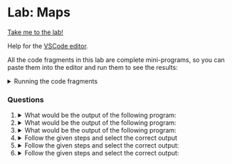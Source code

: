 # Lab: Maps

[Take me to the lab!](https://kodekloud.com/topic/lab-maps/)

Help for the [VSCode editor](https://github.com/kodekloudhub/community-faq/blob/main/docs/vscode-tips.md).

All the code fragments in this lab are complete mini-programs, so you can paste them into the editor and run them to see the results:

<details>
<summary>Running the code fragments</summary>

1. Right click in Explorer pane to create a new file, e.g. `test.go`
1. Paste the question code snippet into the editor pane
1. Open the terminal window and execute `go run test.go`
1. Re-use your `test.go` file by replacing the content with that of the next question.

</details>

### Questions


1.  <details>
    <summary>What would be the output of the following program:</summary>

    ```go
    package main

    import "fmt"

    func main() {
            var ascii_codes map[string]int
            ascii_codes["A"] = 65
            fmt.Println(ascii_codes)
    }
    ```

    * A => 65
    * map[]
    * map[A:65]
    * Error

    <details>
    <summary>Reveal</summary>

    > Error

    The program will compile and run, however it will panic because the map is `nil` and can't be assigned to.

    </details>
    </details>

1.  <details>
    <summary>What would be the output of the following program:</summary>

    ```go
    package main

    import "fmt"

    func main() {
            ascii_codes := map[string]string{}
            ascii_codes["A"] = 65
            fmt.Println(ascii_codes)
    }
    ```

    * A => 65
    * map[]
    * map[A:65]
    * Error

    <details>
    <summary>Reveal</summary>

    > Error

    This time the program will fail to compile. Compile time type checking spots that we are trying to add an integer value to a map that expects string values.

    </details>
    </details>

1.  <details>
    <summary>What would be the output of the following program:</summary>

    ```go
    package main

    import "fmt"

    func main() {
            ascii_codes := map[string]int{}
            ascii_codes["A"] = 65
            _, found := ascii_codes["B"]
            if found {
                    fmt.Println("key B was not found")
            }
    }
    ```

    * No output
    * A => 65
    * key B was not found
    * Error

    <details>
    <summary>Reveal</summary>

    > No output

    * Key B was indeed not found, therefore the variable `found` is `false`. The logic to get to the `Println` requires `found` to be true.

    Note that this is a contrived example. In reality such code would be a developer bug!

    </details>
    </details>

1.  <details>
    <summary>Follow the given steps and select the correct output</summary>

    Let's write the program according to the specification in the question

    ```go
    package main

    import "fmt"

    func main() {
        // create a map using make() function with key data type as string, and value data type as int.
        ascii_codes := make(map[string]int)
        // Add the give key-value pairs
        ascii_codes["A"] = 65
        ascii_codes["F"] = 70
        ascii_codes["K"] = 75
        // Delete the key "F"
        delete(ascii_codes, "F")
        // Print the map
        fmt.Println(ascii_codes)
    }
    ```

    What is the correct output?

    * Error
    * A => 65
    * A => 65</br>B => 75
    * map[A:65 K:75]

    <details>
    <summary>Reveal</summary>

    > map[A:65 K:75]

    This format is how `Println` prints maps. We have deleted the "F" entry, so only have the two other values.

    </details>
    </details>

1.  <details>
    <summary>Follow the given steps and select the correct output:</summary>

    ```go
    package main

    import "fmt"

    func main() {
            ascii_codes := make(map[string]int)
            ascii_codes["A"] = 65
            ascii_codes["F"] = 70
            ascii_codes["K"] = 75
            fmt.Println(ascii_codes)

            ascii_codes = make(map[string]int)
            ascii_codes["U"] = 85
            fmt.Println(ascii_codes)
    }
    ```

    * map[A:65 F:70 K:75 U:85]
    * map[A:65 F:70 K:75]<br/>map[U:85]
    * map[A:65 F:70 K:75]<br/>map[A:65 F:70 K:75 U:85]
    * Runtime Error

    <details>
    <summary>Reveal</summary>

    > map[A:65 F:70 K:75]<br/>map[U:85]

    * A map with 3 entries is created then printed.
    * Then the variable `ascii_codes` is overwritten with a *new* map that has the single entry for `U`. The original map is discarded.

    </details>
    </details>

1.  <details>
    <summary>Follow the given steps and select the correct output:</summary>

    ```go
    package main

    import "fmt"

    func main() {
            ascii_codes := make(map[string]int, 10)
            ascii_codes["A"] = 65
            ascii_codes["F"] = 70
            ascii_codes["K"] = 75
            fmt.Println(len(ascii_codes))
            ascii_codes = make(map[string]int)
            ascii_codes["U"] = 85
            fmt.Println(len(ascii_codes))
    }
    ```
    * 3<br/>4
    * 3<br/>1
    * Runtime Error
    * 3<br/>3

    <details>
    <summary>Reveal</summary>

    > 3<br/>1

    * The second argument to `make` for maps is *initial capacity*, not length. Because only 3 values are added, `len()` returns 3.
    * The map is recreated and one entry added to it, so the second call to `len()` yields 1.
    </details>
    </details>

